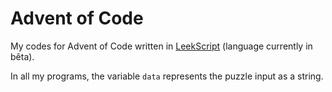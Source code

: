 # Advent of Code
My codes for Advent of Code written in [LeekScript](https://github.com/leek-wars/leekscript) (language currently in bêta).

In all my programs, the variable `data` represents the puzzle input as a string.
